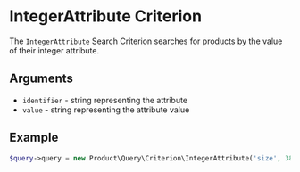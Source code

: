 # IntegerAttribute Criterion

The `IntegerAttribute` Search Criterion searches for products by the value of their integer attribute.

## Arguments

- `identifier` - string representing the attribute
- `value` - string representing the attribute value

## Example

``` php
$query->query = new Product\Query\Criterion\IntegerAttribute('size', 38);
```
